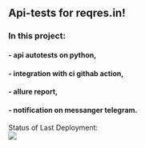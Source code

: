 ## **Api-tests for reqres.in!**
### In this project:
#### - api autotests on python,
#### - integration with ci githab action,
#### - allure report,
#### - notification on messanger telegram.

Status of Last Deployment:<br>
<img src="https://github.com/arteeem13/api-pytest/workflows/My-Github-Action-Telegram-Notification/badge.svg?branch=master"><br>
